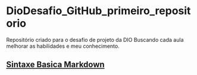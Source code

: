 # DioDesafio_GitHub_primeiro_repositorio
Repositório criado para o desafio de projeto da DIO
Buscando cada aula melhorar as habilidades e meu conhecimento.

## [Sintaxe Basica Markdown](https://www.markdownguide.org/basic-syntax/)
